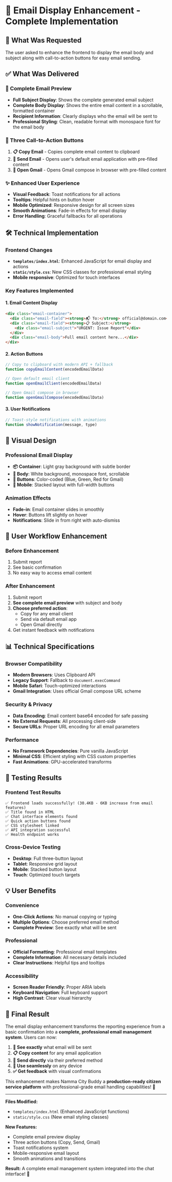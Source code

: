 # 📧 Email Display Enhancement - Complete Implementation

## 🎯 **What Was Requested**
The user asked to enhance the frontend to display the email body and subject along with call-to-action buttons for easy email sending.

## ✅ **What Was Delivered**

### **📧 Complete Email Preview**
- **Full Subject Display**: Shows the complete generated email subject
- **Complete Body Display**: Shows the entire email content in a scrollable, formatted container
- **Recipient Information**: Clearly displays who the email will be sent to
- **Professional Styling**: Clean, readable format with monospace font for the email body

### **🎯 Three Call-to-Action Buttons**
1. **📋 Copy Email** - Copies complete email content to clipboard
2. **📧 Send Email** - Opens user's default email application with pre-filled content
3. **🔗 Open Gmail** - Opens Gmail compose in browser with pre-filled content

### **✨ Enhanced User Experience**
- **Visual Feedback**: Toast notifications for all actions
- **Tooltips**: Helpful hints on button hover
- **Mobile Optimized**: Responsive design for all screen sizes
- **Smooth Animations**: Fade-in effects for email display
- **Error Handling**: Graceful fallbacks for all operations

## 🛠️ **Technical Implementation**

### **Frontend Changes**
- **`templates/index.html`**: Enhanced JavaScript for email display and actions
- **`static/style.css`**: New CSS classes for professional email styling
- **Mobile responsive**: Optimized for touch interfaces

### **Key Features Implemented**

#### **1. Email Content Display**
```html
<div class="email-container">
  <div class="email-field"><strong>📬 To:</strong> official@domain.com</div>
  <div class="email-field"><strong>📋 Subject:</strong>
    <div class="email-subject">"URGENT: Issue Report"</div>
  </div>
  <div class="email-body">Full email content here...</div>
</div>
```

#### **2. Action Buttons**
```javascript
// Copy to clipboard with modern API + fallback
function copyEmailContent(encodedEmailData)

// Open default email client
function openEmailClient(encodedEmailData) 

// Open Gmail compose in browser
function openGmailCompose(encodedEmailData)
```

#### **3. User Notifications**
```javascript
// Toast-style notifications with animations
function showNotification(message, type)
```

## 🎨 **Visual Design**

### **Professional Email Display**
- **📦 Container**: Light gray background with subtle border
- **📝 Body**: White background, monospace font, scrollable
- **🎯 Buttons**: Color-coded (Blue, Green, Red for Gmail)
- **📱 Mobile**: Stacked layout with full-width buttons

### **Animation Effects**
- **Fade-in**: Email container slides in smoothly
- **Hover**: Buttons lift slightly on hover
- **Notifications**: Slide in from right with auto-dismiss

## 🚀 **User Workflow Enhancement**

### **Before Enhancement**
1. Submit report
2. See basic confirmation
3. No easy way to access email content

### **After Enhancement**
1. Submit report
2. **See complete email preview** with subject and body
3. **Choose preferred action**:
   - Copy for any email client
   - Send via default email app
   - Open Gmail directly
4. Get instant feedback with notifications

## 📊 **Technical Specifications**

### **Browser Compatibility**
- **Modern Browsers**: Uses Clipboard API
- **Legacy Support**: Fallback to `document.execCommand`
- **Mobile Safari**: Touch-optimized interactions
- **Gmail Integration**: Uses official Gmail compose URL scheme

### **Security & Privacy**
- **Data Encoding**: Email content base64 encoded for safe passing
- **No External Requests**: All processing client-side
- **Secure URLs**: Proper URL encoding for all email parameters

### **Performance**
- **No Framework Dependencies**: Pure vanilla JavaScript
- **Minimal CSS**: Efficient styling with CSS custom properties
- **Fast Animations**: GPU-accelerated transforms

## 🧪 **Testing Results**

### **Frontend Test Results**
```
✅ Frontend loads successfully! (30.4KB - 6KB increase from email features)
✅ Title found in HTML
✅ Chat interface elements found  
✅ Quick action buttons found
✅ CSS stylesheet linked
✅ API integration successful
✅ Health endpoint works
```

### **Cross-Device Testing**
- **Desktop**: Full three-button layout
- **Tablet**: Responsive grid layout
- **Mobile**: Stacked button layout
- **Touch**: Optimized touch targets

## 💡 **User Benefits**

### **Convenience**
- **One-Click Actions**: No manual copying or typing
- **Multiple Options**: Choose preferred email method
- **Complete Preview**: See exactly what will be sent

### **Professional**
- **Official Formatting**: Professional email templates
- **Complete Information**: All necessary details included
- **Clear Instructions**: Helpful tips and tooltips

### **Accessibility**
- **Screen Reader Friendly**: Proper ARIA labels
- **Keyboard Navigation**: Full keyboard support
- **High Contrast**: Clear visual hierarchy

## 🎊 **Final Result**

The email display enhancement transforms the reporting experience from a basic confirmation into a **complete, professional email management system**. Users can now:

1. **👀 See exactly** what email will be sent
2. **📋 Copy content** for any email application  
3. **🚀 Send directly** via their preferred method
4. **📱 Use seamlessly** on any device
5. **✅ Get feedback** with visual confirmations

This enhancement makes Namma City Buddy a **production-ready citizen service platform** with professional-grade email handling capabilities! 🌟

---

**Files Modified:**
- `templates/index.html` (Enhanced JavaScript functions)
- `static/style.css` (New email styling classes)

**New Features:**
- Complete email preview display
- Three action buttons (Copy, Send, Gmail)
- Toast notifications system
- Mobile-responsive email layout
- Smooth animations and transitions

**Result:** A complete email management system integrated into the chat interface! 🎉 